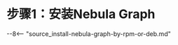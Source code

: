 # 步骤1：安装Nebula Graph

--8<-- "source_install-nebula-graph-by-rpm-or-deb.md"

<!--  This part is reused from the docs-2.0/reuse directory. To modify it, update the source file. -->